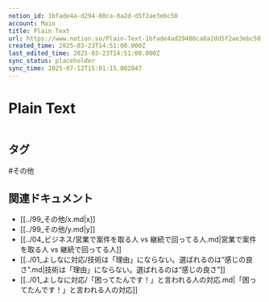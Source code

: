```yaml
---
notion_id: 1bfade4a-d294-80ca-8a2d-d5f2ae3ebc50
account: Main
title: Plain Text
url: https://www.notion.so/Plain-Text-1bfade4ad29480ca8a2dd5f2ae3ebc50
created_time: 2025-03-23T14:51:00.000Z
last_edited_time: 2025-03-23T14:51:00.000Z
sync_status: placeholder
sync_time: 2025-07-12T15:01:15.002047
---
```

# Plain Text

```plain text

```

## タグ

#その他 

## 関連ドキュメント

- [[../99_その他/x.md|x]]
- [[../99_その他/y.md|y]]
- [[../04_ビジネス/営業で案件を取る人 vs 継続で回ってる人.md|営業で案件を取る人 vs 継続で回ってる人]]
- [[../01_よしなに対応/技術は「理由」にならない。選ばれるのは“感じの良さ”.md|技術は「理由」にならない。選ばれるのは“感じの良さ”]]
- [[../01_よしなに対応/「困ってたんです！」と言われる人の対応.md|「困ってたんです！」と言われる人の対応]]
